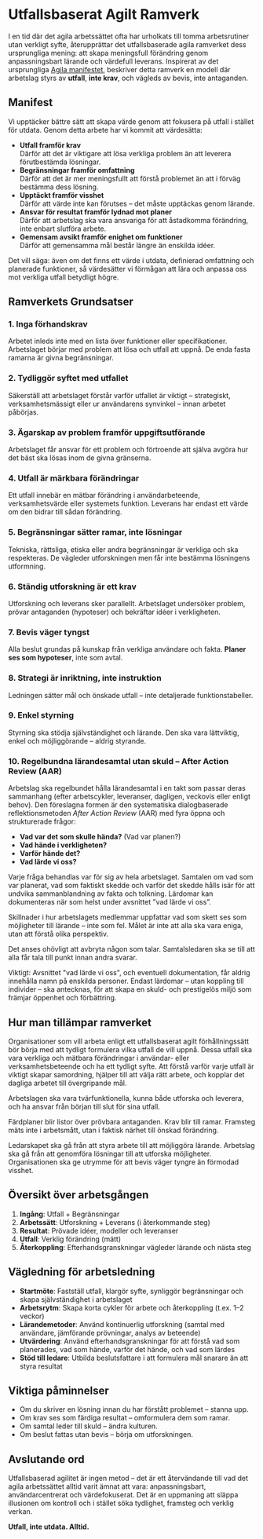 # Utfallsbaserat Agilt Ramverk

I en tid där det agila arbetssättet ofta har urholkats till tomma
arbetsrutiner utan verkligt syfte, återupprättar det utfallsbaserade
agila ramverket dess ursprungliga mening: att skapa meningsfull
förändring genom anpassningsbart lärande och värdefull
leverans. Inspirerat av det ursprungliga
[Agila manifestet](https://agilemanifesto.org/), beskriver detta
ramverk en modell där arbetslag styrs av **utfall**, **inte krav**,
och vägleds av bevis, inte antaganden.

## Manifest

Vi upptäcker bättre sätt att skapa värde genom att fokusera på utfall
i stället för utdata. Genom detta arbete har vi kommit att värdesätta:

- **Utfall framför krav**  
Därför att det är viktigare att lösa verkliga problem än att leverera
förutbestämda lösningar.
- **Begränsningar framför omfattning**  
Därför att det är mer meningsfullt att förstå problemet än att i
förväg bestämma dess lösning.
- **Upptäckt framför visshet**  
Därför att värde inte kan förutses – det måste upptäckas genom lärande.
- **Ansvar för resultat framför lydnad mot planer**  
Därför att arbetslag ska vara ansvariga för att åstadkomma förändring,
inte enbart slutföra arbete.
- **Gemensam avsikt framför enighet om funktioner**  
Därför att gemensamma mål består längre än enskilda idéer.

Det vill säga: även om det finns ett värde i utdata, definierad
omfattning och planerade funktioner, så värdesätter vi förmågan att
lära och anpassa oss mot verkliga utfall betydligt högre.

## Ramverkets Grundsatser

### 1. Inga förhandskrav

Arbetet inleds inte med en lista över funktioner eller
specifikationer. Arbetslaget börjar med problem att lösa och utfall
att uppnå. De enda fasta ramarna är givna begränsningar.

### 2. Tydliggör syftet med utfallet

Säkerställ att arbetslaget förstår varför utfallet är viktigt –
strategiskt, verksamhetsmässigt eller ur användarens synvinkel – innan
arbetet påbörjas.

### 3. Ägarskap av problem framför uppgiftsutförande

Arbetslaget får ansvar för ett problem och förtroende att själva
avgöra hur det bäst ska lösas inom de givna gränserna.

### 4. Utfall är märkbara förändringar

Ett utfall innebär en mätbar förändring i användarbeteende,
verksamhetsvärde eller systemets funktion. Leverans har endast ett
värde om den bidrar till sådan förändring.

### 5. Begränsningar sätter ramar, inte lösningar

Tekniska, rättsliga, etiska eller andra begränsningar är verkliga och
ska respekteras. De vägleder utforskningen men får inte bestämma
lösningens utformning.

### 6. Ständig utforskning är ett krav

Utforskning och leverans sker parallellt. Arbetslaget undersöker
problem, prövar antaganden (hypoteser) och bekräftar idéer i
verkligheten.

### 7. Bevis väger tyngst

Alla beslut grundas på kunskap från verkliga användare och
fakta. **Planer ses som hypoteser**, inte som avtal.

### 8. Strategi är inriktning, inte instruktion

Ledningen sätter mål och önskade utfall – inte detaljerade
funktionstabeller.

### 9. Enkel styrning

Styrning ska stödja självständighet och lärande. Den ska vara
lättviktig, enkel och möjliggörande – aldrig styrande.

### 10. Regelbundna lärandesamtal utan skuld – After Action Review (AAR)

Arbetslag ska regelbundet hålla lärandesamtal i en takt som passar
deras sammanhang (efter arbetscykler, leveranser, dagligen, veckovis
eller enligt behov). Den föreslagna formen är den systematiska
dialogbaserade reflektionsmetoden *After Action Review* (AAR) med fyra
öppna och strukturerade frågor:

- **Vad var det som skulle hända?** (Vad var planen?)
- **Vad hände i verkligheten?**
- **Varför hände det?**
- **Vad lärde vi oss?**

Varje fråga behandlas var för sig av hela arbetslaget. Samtalen om vad
som var planerat, vad som faktiskt skedde och varför det skedde hålls
isär för att undvika sammanblandning av fakta och tolkning. Lärdomar
kan dokumenteras när som helst under avsnittet ”vad lärde vi oss”.

Skillnader i hur arbetslagets medlemmar uppfattar vad som skett ses
som möjligheter till lärande – inte som fel. Målet är inte att alla
ska vara eniga, utan att förstå olika perspektiv.

Det anses ohövligt att avbryta någon som talar. Samtalsledaren ska se
till att alla får tala till punkt innan andra svarar.

Viktigt: Avsnittet "vad lärde vi oss", och eventuell dokumentation,
får aldrig innehålla namn på enskilda personer. Endast lärdomar – utan
koppling till individer – ska antecknas, för att skapa en skuld- och
prestigelös miljö som främjar öppenhet och förbättring.

## Hur man tillämpar ramverket

Organisationer som vill arbeta enligt ett utfallsbaserat agilt
förhållningssätt bör börja med att tydligt formulera vilka utfall de
vill uppnå. Dessa utfall ska vara verkliga och mätbara förändringar i
användar- eller verksamhetsbeteende och ha ett tydligt syfte. Att
förstå varför varje utfall är viktigt skapar samordning, hjälper till
att välja rätt arbete, och kopplar det dagliga arbetet till
övergripande mål.

Arbetslagen ska vara tvärfunktionella, kunna både utforska och
leverera, och ha ansvar från början till slut för sina utfall.

Färdplaner blir listor över prövbara antaganden. Krav blir till
ramar. Framsteg mäts inte i arbetsmått, utan i faktisk närhet till
önskad förändring.

Ledarskapet ska gå från att styra arbete till att möjliggöra
lärande. Arbetslag ska gå från att genomföra lösningar till att
utforska möjligheter. Organisationen ska ge utrymme för att bevis
väger tyngre än förmodad visshet.

## Översikt över arbetsgången

1. **Ingång**: Utfall + Begränsningar
2. **Arbetssätt**: Utforskning + Leverans (i återkommande steg)
3. **Resultat**: Prövade idéer, modeller och leveranser
4. **Utfall**: Verklig förändring (mätt)
5. **Återkoppling**: Efterhandsgranskningar vägleder lärande och nästa
   steg

## Vägledning för arbetsledning

- **Startmöte**: Fastställ utfall, klargör syfte, synliggör
  begränsningar och skapa självständighet i arbetslaget
- **Arbetsrytm**: Skapa korta cykler för arbete och återkoppling
  (t.ex. 1–2 veckor)
- **Lärandemetoder**: Använd kontinuerlig utforskning (samtal med
  användare, jämförande prövningar, analys av beteende)
- **Utvärdering**: Använd efterhandsgranskningar för att förstå vad
  som planerades, vad som hände, varför det hände, och vad som lärdes
- **Stöd till ledare**: Utbilda beslutsfattare i att formulera mål
  snarare än att styra resultat

## Viktiga påminnelser

- Om du skriver en lösning innan du har förstått problemet – stanna
  upp.
- Om krav ses som färdiga resultat – omformulera dem som ramar.
- Om samtal leder till skuld – ändra kulturen.
- Om beslut fattas utan bevis – börja om utforskningen.

## Avslutande ord

Utfallsbaserad agilitet är ingen metod – det är ett återvändande till
vad det agila arbetssättet alltid varit ämnat att vara:
anpassningsbart, användarcentrerat och värdefokuserat. Det är en
uppmaning att släppa illusionen om kontroll och i stället söka
tydlighet, framsteg och verklig verkan.

**Utfall, inte utdata. Alltid.**
